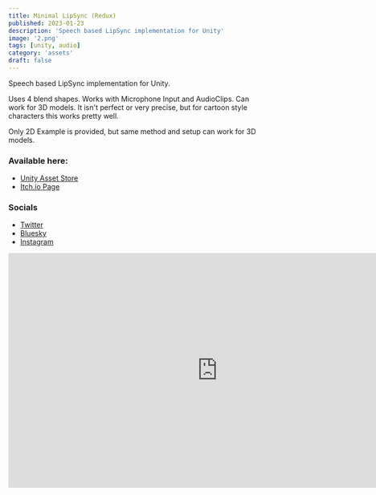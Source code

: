 ```yaml
---
title: Minimal LipSync (Redux)
published: 2023-01-23
description: 'Speech based LipSync implementation for Unity'
image: '2.png'
tags: [unity, audio]
category: 'assets'
draft: false 
---
```

Speech based LipSync implementation for Unity.

Uses 4 blend shapes. Works with Microphone Input and AudioClips. Can work for 3D models. It isn't perfect or very precise, but for cartoon style characters this works pretty well.

Only 2D Example is provided, but same method and setup can work for 3D models.

### Available here:
* [Unity Asset Store](https://assetstore.unity.com/packages/tools/animation/minimal-lipsync-redux-20711)
* [Itch.io Page](https://chippalrus.itch.io/minimal-lipsync)

### Socials
* [Twitter](https://twitter.com/chippalrus_)
* [Bluesky](https://chippalrus.bsky.social)
* [Instagram](https://www.instagram.com/chippalrus)

<iframe width="832" height="468" src="https://www.youtube.com/embed/JByPoTMODTc" title="Minimal Lipsync (Unity 2021.1.16f1)" frameborder="0" allow="accelerometer; autoplay; clipboard-write; encrypted-media; gyroscope; picture-in-picture; web-share" allowfullscreen></iframe>